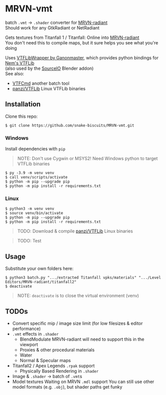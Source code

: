 # MRVN-vmt
batch `.vmt` -> `.shader` converter for [MRVN-radiant](https://github.com/F1F7Y/MRVN-radiant)  
Should work for any GtkRadiant or NetRadiant

Gets textures from Titanfall 1 / Titanfall: Online into [MRVN-radiant](https://github.com/F1F7Y/MRVN-radiant)  
You don't need this to compile maps, but it sure helps you see what you're doing

Uses [VTFLibWrapper by Ganonmaster](https://github.com/Ganonmaster/VTFLibWrapper),
which provides python bindings for [Nem's VTFLib](https://web.archive.org/web/20191229074421/http://nemesis.thewavelength.net/index.php?p=40)  
(also used by the [SourceIO](https://github.com/REDxEYE/SourceIO/tree/master/source1/vtf/VTFWrapper) Blender addon)   
See also:
 * [VTFCmd](https://github.com/TitusStudiosMediaGroup/VTFcmd-Resources) another batch tool
 * [panzi/VTFLib](https://github.com/panzi/VTFLib) Linux VTFLib binaries
<!-- reVaMpT; community tool or proprietary? -->


## Installation
Clone this repo:  

```
$ git clone https://github.com/snake-biscuits/MRVN-vmt.git
```  

### Windows
Install dependencies with `pip`  

> NOTE: Don't use Cygwin or MSYS2!
> Need Windows python to target VTFLib binaries

```
$ py -3.9 -m venv venv
$ call venv/scripts/activate
$ python -m pip --upgrade pip
$ python -m pip install -r requirements.txt
```

### Linux
```
$ python3 -m venv venv
$ source venv/bin/activate
$ python -m pip --upgrade pip
$ python -m pip install -r requirements.txt
```
> TODO: Download & compile [panzi/VTFLib](https://github.com/panzi/VTFLib) Linux binaries

> TODO: Test


## Usage
Substitute your own folders here:
```
$ python3 batch.py ".../extracted Titanfall vpks/materials" ".../Level Editors/MRVN-radiant/titanfall2"
$ deactivate
```

> NOTE: `deactivate` is to close the virtual environment (venv)

<!-- Guide for extracting Titanfall files, including decompiling `.bsp`s? -->


## TODOs
 * Convert specific mip / image size limit (for low filesizes & editor performance)
 * `.vmt` effects in `.shader`
   - BlendModulate
     MRVN-radiant will need to support this in the viewport
   - Proxies & other procedural materials
   - Water
   - Normal & Specular maps
 * Titanfall2 / Apex Legends `.rpak` support
   - Physically Based Rendering in `.shader`
 * Image & `.shader` -> batch of `.vmt`s
 * Model textures
   Waiting on MRVN `.mdl` support
   You can still use other model formats (e.g. `.obj`), but shader paths get funky
